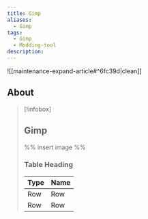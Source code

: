 ```yaml
---
title: Gimp
aliases:
  - Gimp
tags:
  - Gimp
  - Modding-tool
description: 
---
```


![[maintenance-expand-article#^6fc39d|clean]]

## About

> [!infobox]
> 
> ## Gimp
> 
> %% insert image %%
> 
> ### Table Heading
> 
> | Type | Name |
> | --- | --- |
> | Row | Row |
> | Row | Row |